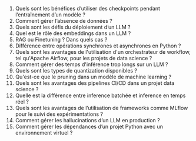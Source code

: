 1. Quels sont les bénéfices d’utiliser des checkpoints pendant l’entraînement d’un modèle ?
2. Comment gérer l’absence de données ? 
3. Quels sont les défis du déploiement d’un LLM ?
4. Quel est le rôle des embeddings dans un LLM ?
5. RAG ou Finetuning ? Dans quels cas ? 
6. Différence entre opérations synchrones et asynchrones en Python ?
7. Quels sont les avantages de l'utilisation d'un orchestrateur de workflow, tel qu'Apache Airflow, pour les projets de data science ?
8. Comment gérer des temps d'inférence trop longs sur un LLM ?
9. Quels sont les types de quantization disponibles ?
10. Qu'est-ce que le pruning dans un modèle de machine learning ?
11. Quels sont les avantages des pipelines CI/CD dans un projet data science ?
12. Quelle est la différence entre inference batchée et inference en temps réel ?
13. Quels sont les avantages de l’utilisation de frameworks comme MLflow pour le suivi des expérimentations ?
14. Comment gérer les hallucinations d’un LLM en production ?
15. Comment gérer les dépendances d’un projet Python avec un environnement virtuel ?
